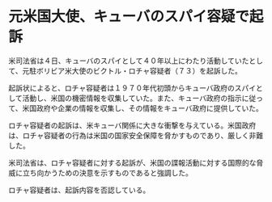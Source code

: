 # 元米国大使、キューバのスパイ容疑で起訴

米司法省は４日、キューバのスパイとして４０年以上にわたり活動していたとして、元駐ボリビア米大使のビクトル・ロチャ容疑者（７３）を起訴した。

起訴状によると、ロチャ容疑者は１９７０年代初頭からキューバ政府のスパイとして活動し、米国の機密情報を収集していた。また、キューバ政府の指示に従って、米国政府や企業の情報を収集し、その情報をキューバ政府に提供していた。

ロチャ容疑者の起訴は、米キューバ関係に大きな衝撃を与えている。米国政府は、ロチャ容疑者の行為は米国の国家安全保障を脅かすものであり、厳しく非難した。

米司法省は、ロチャ容疑者に対する起訴が、米国の諜報活動に対する国際的な脅威に立ち向かうための決意を示すものであると強調した。

ロチャ容疑者は、起訴内容を否認している。
